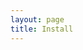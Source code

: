 ```yaml
---
layout: page
title: Install
---
```


<script setup>
  import PageHeader from "./.vitepress/theme/components/PageHeader.vue";
  import InstallBuilder from "./.vitepress/theme/components/InstallBuilder.vue";
  import { options } from "./_data/options";
</script>

<InstallPage>
  <PageHeader>
    <template #title>Install</template>
  </PageHeader>
  <InstallBuilder :options="options"></InstallBuilder>
</InstallPage>
